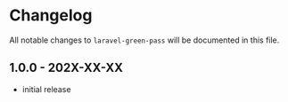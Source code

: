 # Changelog

All notable changes to `laravel-green-pass` will be documented in this file.

## 1.0.0 - 202X-XX-XX

- initial release
